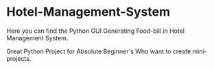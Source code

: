 # Hotel-Management-System

Here you can find the Python GUI Generating
Food-bill in Hotel Management System.

Great Python Project for Absolute Beginner's 
Who want to create mini-projects.
